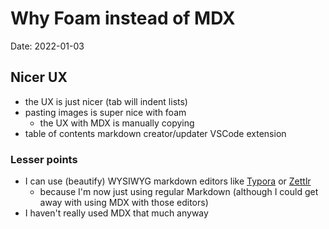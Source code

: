 # Why Foam instead of MDX

Date: 2022-01-03

## Nicer UX

- the UX is just nicer (tab will indent lists)
- pasting images is super nice with foam
  - the UX with MDX is manually copying
- table of contents markdown creator/updater VSCode extension

### Lesser points

- I can use (beautify) WYSIWYG markdown editors like [Typora](https://typora.io/) or [Zettlr](https://www.zettlr.com/)
  - because I'm now just using regular Markdown (although I could get away with using MDX with those editors)
- I haven't really used MDX that much anyway
